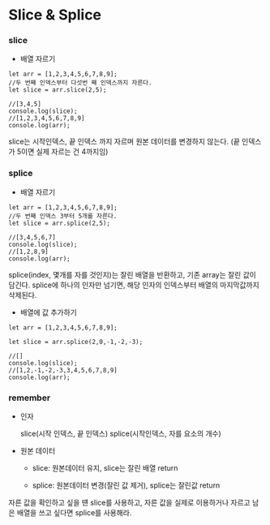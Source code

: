 # Slice & Splice

### slice

- 배열 자르기

```
let arr = [1,2,3,4,5,6,7,8,9];
//두 번째 인덱스부터 다섯번 째 인덱스까지 자른다.
let slice = arr.slice(2,5);

//[3,4,5]
console.log(slice);
//[1,2,3,4,5,6,7,8,9]
console.log(arr);
```

slice는 시작인덱스, 끝 인덱스 까지 자르며 원본 데이터를 변경하지 않는다.
(끝 인덱스가 5이면 실제 자르는 건 4까지임)

### splice

- 배열 자르기

```
let arr = [1,2,3,4,5,6,7,8,9];
//두 번째 인덱스 3부터 5개를 자른다.
let slice = arr.splice(2,5);

//[3,4,5,6,7]
console.log(slice);
//[1,2,8,9]
console.log(arr);
```

splice(index, 몇개를 자를 것인지)는 잘린 배열을 반환하고, 기존 array는 잘린 값이 담긴다.
splice에 하나의 인자만 넘기면, 해당 인자의 인덱스부터 배열의 마지막값까지 삭제된다.

- 배열에 값 추가하기

```
let arr = [1,2,3,4,5,6,7,8,9];

let slice = arr.splice(2,0,-1,-2,-3);

//[]
console.log(slice);
//[1,2,-1,-2,-3,3,4,5,6,7,8,9]
console.log(arr);
```

### remember

- 인자

  slice(시작 인덱스, 끝 인덱스)
  splice(시작인덱스, 자를 요소의 개수)

- 원본 데이터

  - slice: 원본데이터 유지, slice는 잘린 배열 return

  - splice: 원본데이터 변경(잘린 값 제거), splice는 잘린값 return

자른 값을 확인하고 싶을 떈 slice를 사용하고,
자른 값을 실제로 이용하거나 자르고 남은 배열을 쓰고 싶다면 splice를 사용해라.
